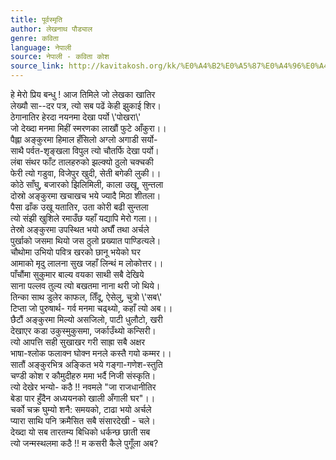 ```yaml
---
title: पूर्वस्मृति
author: लेखनाथ पौड्याल
genre: कविता
language: नेपाली
source: नेपाली - कविता कोश
source_link: http://kavitakosh.org/kk/%E0%A4%B2%E0%A5%87%E0%A4%96%E0%A4%A8%E0%A4%BE%E0%A4%A5_%E0%A4%AA%E0%A5%8C%E0%A4%A1%E0%A5%8D%E0%A4%AF%E0%A4%BE%E0%A4%B2
---
```


हे मेरो प्रिय बन्धु ! आज तिमिले जो लेखका खातिर  
लेख्यौ सा--दर पत्र, त्यो सब पढें केही झुकाई शिर।  
ठेगानातिर हेरदा नयनमा देखा पर्यो \\'पोखरा\\'  
जो देख्दा मनमा मिहीं स्मरणका लाखौं फुटे आँकुरा।।  
पैह्ला अङ्कुरमा हिमाल हँसिलो अग्लो अगाडी सर्यो-  
साथै पर्वत-शृङ्खला विपुल त्यो चौतर्फि देखा पर्यो।  
लंबा संथर फाँट तालहरुको झल्क्यो ठुलो चक्चकी  
फेरी त्यो गडुवा, विजेपुर खुदी, सेती बगेकी लुकी।।  
कोठे साँघु, बजारको झिलिमिली, काला उखू, सुन्तला  
दोस्रो अङ्कुरमा खचाखच भये ज्यादै मिठा शीतला।  
पैसा ढाँक उखू यतातिर, उता कोरी बढी सुन्तला  
त्यो संझी खुशिले रमाउँछ यहाँ यद्यापि मेरो गला।।  
तेस्रो अङ्कुरमा उपस्थित भयो अर्घौं तथा अर्चले  
पुर्खाको जसमा थियो जस ठुलो प्रख्यात पाण्डित्यले।  
चौथोमा उभियो पवित्र खरको छानू भयेको घर  
आमाको मृदु लालना सुख जहाँ लिन्थं म लोकोत्तर।।  
पाँचौंमा सुकुमार बाल्य वयका साथी सबै देखिये  
साना पल्लव तुल्य त्यो बखतमा नाना थरी जो थिये।  
तिन्का साथ डुलेर काफल, तिँदू, ऐसेलु, चुत्रो \\'सब\\'  
टिप्ता जो पुरुषार्थ- गर्व मनमा चढ्थ्यो, कहाँ त्यो अब।।  
छैटौं अङ्कुरमा मिल्यो असजिलो, पाटी धुलौटो, खरी  
देखाएर कडा उकुस्मुकुसमा, जर्काउँथ्यो कन्सिरी।  
त्यो आपत्ति सही सुखाखर गरी साह्रा सबै अक्षर  
भाषा-श्लोक फलाक्न घोक्न मनले कस्तै गयो कम्मर।।  
सातौं अङ्कुरभित्र अङ्कित भये गङ्गा-गणेश-स्तुति  
चण्डी कोश र कौमुदीहरु ममा भर्दै निजी संस्कृति।  
त्यो देखेर भन्यो- कठै !! नवमले "जा राजधानीतिर  
बेडा पार हुँदैन अध्ययनको खाली अँगाली घर"।।  
चर्को चक्र घुम्यो शनै: समयको, टाढा भयो अर्चले  
प्यारा साथि पनि क्रमैसित सबै संसारदेखी - चले।  
देख्दा यो सब तारतम्य बिधिको धर्कन्छ छाती सब  
त्यो जन्मस्थलमा कठै !! म कसरी कैले पुगूँला अब?
